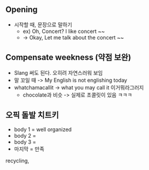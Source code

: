 ## Opening
- 시작할 때, 문장으로 말하기
	- ex) Oh, Concert? I like concert ~~
	- -> Okay, Let me talk about the concert ~~

## Compensate weekness (약점 보완)
- Slang 써도 된다. 오히려 자연스러워 보임
- 말 꼬일 때 -> My English is not englishing today
- whatchamacallit -> what you may call it 이거뭐라그러지
	- chocolate과 비슷 -> 실제로 초콜릿이 있음 ㅋㅋㅋ

## 오픽 돌발 치트키
- body 1 = well organized
- body 2 = 
- body 3 =
- 마지막 = 만족

recycling, 